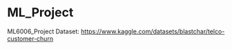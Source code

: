 # ML_Project
ML6006_Project
Dataset: https://www.kaggle.com/datasets/blastchar/telco-customer-churn
